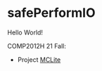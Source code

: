 # safePerformIO

Hello World!

COMP2012H 21 Fall:

- Project [MCLite](https://github.com/safePerformIO/MCLite-archive)
